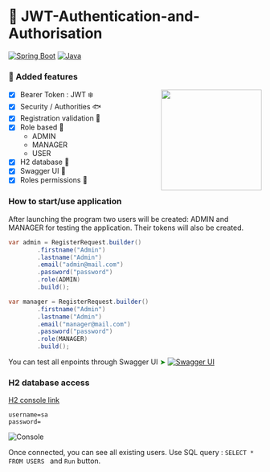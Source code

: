 # :feet: JWT-Authentication-and-Authorisation
[![Spring Boot](https://img.shields.io/badge/Spring%20Boot-3.0.2-brightgreen)](https://spring.io/projects/spring-boot)
[![Java](https://img.shields.io/badge/Java-17-brightgreen)](https://docs.oracle.com/en/java/javase/17/)

### :herb: Added features

<div>
  <img src="http://wiki.stat.ucla.edu/socr/uploads/a/a2/JAVA_animated.gif" align="right" width="200" />
</div>

- [X] Bearer Token : JWT :snowflake:
- [X] Security / Authorities :fish:
- [X] Registration validation :milky_way:
- [X] Role based :whale:
  + ADMIN 
  + MANAGER
  + USER
- [X] H2 database :whale2:
- [X] Swagger UI :dolphin:
- [X] Roles permissions :ocean:

### How to start/use application
After launching the program two users will be created: ADMIN and MANAGER for testing the application.
Their tokens will also be created.
```java
var admin = RegisterRequest.builder()
        .firstname("Admin")
        .lastname("Admin")
        .email("admin@mail.com")
        .password("password")
        .role(ADMIN)
        .build();

var manager = RegisterRequest.builder()
        .firstname("Admin")
        .lastname("Admin")
        .email("manager@mail.com")
        .password("password")
        .role(MANAGER)
        .build();
```
You can test all enpoints through Swagger UI <font color="green">&#10148; </font>
[![Swagger UI](https://img.shields.io/badge/Swagger%20UI-Open%20API%20Documentation-brightgreen)](http://localhost:8080/swagger-ui/index.html)

### H2 database access

[H2 console link](http://localhost:8080/h2-console)
```
username=sa
password=
```

![Console](http://www.h2database.com/html/images/quickstart-3.png)

Once connected, you can see all existing users. Use SQL query : ```SELECT * FROM USERS ``` and ```Run``` button.

